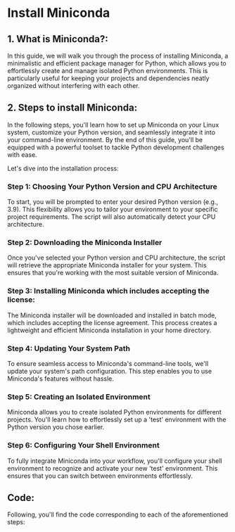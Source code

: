 # Install Miniconda

## 1. What is Miniconda?:

In this guide, we will walk you through the process of installing Miniconda, a minimalistic and efficient package manager for Python, which allows you to effortlessly create and manage isolated Python environments. This is particularly useful for keeping your projects and dependencies neatly organized without interfering with each other.

## 2. Steps to install Miniconda:

In the following steps, you'll learn how to set up Miniconda on your Linux system, customize your Python version, and seamlessly integrate it into your command-line environment. By the end of this guide, you'll be equipped with a powerful toolset to tackle Python development challenges with ease.

Let's dive into the installation process:

### Step 1: Choosing Your Python Version and CPU Architecture
To start, you will be prompted to enter your desired Python version (e.g., 3.9). This flexibility allows you to tailor your environment to your specific project requirements. The script will also automatically detect your CPU architecture.

### Step 2: Downloading the Miniconda Installer
Once you've selected your Python version and CPU architecture, the script will retrieve the appropriate Miniconda installer for your system. This ensures that you're working with the most suitable version of Miniconda.

### Step 3: Installing Miniconda which includes accepting the license:
The Miniconda installer will be downloaded and installed in batch mode, which includes accepting the license agreement. This process creates a lightweight and efficient Miniconda installation in your home directory.

### Step 4: Updating Your System Path
To ensure seamless access to Miniconda's command-line tools, we'll update your system's path configuration. This step enables you to use Miniconda's features without hassle.

### Step 5: Creating an Isolated Environment
Miniconda allows you to create isolated Python environments for different projects. You'll learn how to effortlessly set up a 'test' environment with the Python version you chose earlier.

### Step 6: Configuring Your Shell Environment
To fully integrate Miniconda into your workflow, you'll configure your shell environment to recognize and activate your new 'test' environment. This ensures that you can switch between environments effortlessly.

## Code:

Following, you'll find the code corresponding to each of the aforementioned steps:

<script src="https://gist.github.com/maryalexa91/375685ea26c32777d1b57d13245b25cc.js"></script>